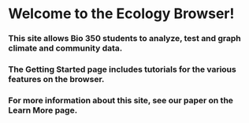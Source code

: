 Welcome to the Ecology Browser!
===============================

### This site allows Bio 350 students to analyze, test and graph climate and community data. </br>
### The Getting Started page includes tutorials for the various features on the browser. </br>
### For more information about this site, see our paper on the Learn More page. <br/>
